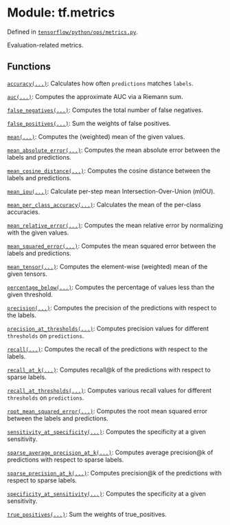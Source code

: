 <div itemscope itemtype="http://developers.google.com/ReferenceObject">
<meta itemprop="name" content="tf.metrics" />
</div>

# Module: tf.metrics



Defined in [`tensorflow/python/ops/metrics.py`](https://www.tensorflow.org/code/tensorflow/python/ops/metrics.py).

Evaluation-related metrics.


## Functions

[`accuracy(...)`](../tf/metrics/accuracy.md): Calculates how often `predictions` matches `labels`.

[`auc(...)`](../tf/metrics/auc.md): Computes the approximate AUC via a Riemann sum.

[`false_negatives(...)`](../tf/metrics/false_negatives.md): Computes the total number of false negatives.

[`false_positives(...)`](../tf/metrics/false_positives.md): Sum the weights of false positives.

[`mean(...)`](../tf/metrics/mean.md): Computes the (weighted) mean of the given values.

[`mean_absolute_error(...)`](../tf/metrics/mean_absolute_error.md): Computes the mean absolute error between the labels and predictions.

[`mean_cosine_distance(...)`](../tf/metrics/mean_cosine_distance.md): Computes the cosine distance between the labels and predictions.

[`mean_iou(...)`](../tf/metrics/mean_iou.md): Calculate per-step mean Intersection-Over-Union (mIOU).

[`mean_per_class_accuracy(...)`](../tf/metrics/mean_per_class_accuracy.md): Calculates the mean of the per-class accuracies.

[`mean_relative_error(...)`](../tf/metrics/mean_relative_error.md): Computes the mean relative error by normalizing with the given values.

[`mean_squared_error(...)`](../tf/metrics/mean_squared_error.md): Computes the mean squared error between the labels and predictions.

[`mean_tensor(...)`](../tf/metrics/mean_tensor.md): Computes the element-wise (weighted) mean of the given tensors.

[`percentage_below(...)`](../tf/metrics/percentage_below.md): Computes the percentage of values less than the given threshold.

[`precision(...)`](../tf/metrics/precision.md): Computes the precision of the predictions with respect to the labels.

[`precision_at_thresholds(...)`](../tf/metrics/precision_at_thresholds.md): Computes precision values for different `thresholds` on `predictions`.

[`recall(...)`](../tf/metrics/recall.md): Computes the recall of the predictions with respect to the labels.

[`recall_at_k(...)`](../tf/metrics/recall_at_k.md): Computes recall@k of the predictions with respect to sparse labels.

[`recall_at_thresholds(...)`](../tf/metrics/recall_at_thresholds.md): Computes various recall values for different `thresholds` on `predictions`.

[`root_mean_squared_error(...)`](../tf/metrics/root_mean_squared_error.md): Computes the root mean squared error between the labels and predictions.

[`sensitivity_at_specificity(...)`](../tf/metrics/sensitivity_at_specificity.md): Computes the specificity at a given sensitivity.

[`sparse_average_precision_at_k(...)`](../tf/metrics/sparse_average_precision_at_k.md): Computes average precision@k of predictions with respect to sparse labels.

[`sparse_precision_at_k(...)`](../tf/metrics/sparse_precision_at_k.md): Computes precision@k of the predictions with respect to sparse labels.

[`specificity_at_sensitivity(...)`](../tf/metrics/specificity_at_sensitivity.md): Computes the specificity at a given sensitivity.

[`true_positives(...)`](../tf/metrics/true_positives.md): Sum the weights of true_positives.

